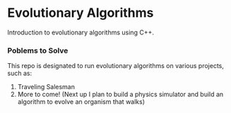 # Evolutionary Algorithms
Introduction to evolutionary algorithms using C++.


### Poblems to Solve
This repo is designated to run evolutionary algorithms on various projects, such as:
1. Traveling Salesman
2. More to come! (Next up I plan to build a physics simulator and build an algorithm to evolve an organism that walks)
